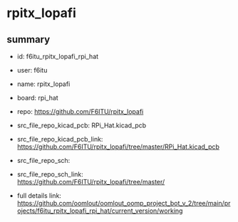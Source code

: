 # rpitx_lopafi
 
## summary 
* id: f6itu_rpitx_lopafi_rpi_hat
* user: f6itu
* name: rpitx_lopafi
* board: rpi_hat
* repo: https://github.com/F6ITU/rpitx_lopafi
* src_file_repo_kicad_pcb: RPi_Hat.kicad_pcb
* src_file_repo_kicad_pcb_link: https://github.com/F6ITU/rpitx_lopafi/tree/master/RPi_Hat.kicad_pcb


* src_file_repo_sch: 
* src_file_repo_sch_link: https://github.com/F6ITU/rpitx_lopafi/tree/master/
* full details link: https://github.com/oomlout/oomlout_oomp_project_bot_v_2/tree/main/projects/f6itu_rpitx_lopafi_rpi_hat/current_version/working  






